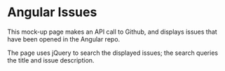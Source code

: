 # Angular Issues

This mock-up page makes an API call to Github, and displays issues that have been opened in the Angular repo.

The page uses jQuery to search the displayed issues; the search queries the title and issue description.
